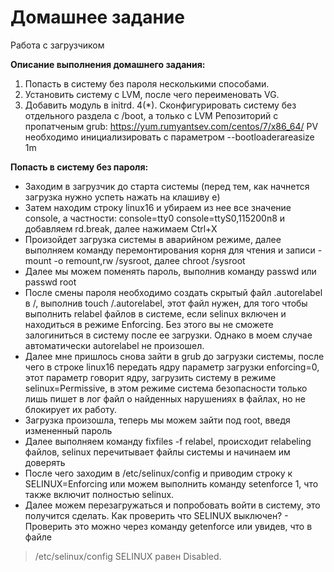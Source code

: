 # **Домашнее задание**
Работа с загрузчиком

**Описание выполнения домашнего задания:**
1. Попасть в систему без пароля несколькими способами.
2. Установить систему с LVM, после чего переименовать VG.
3. Добавить модуль в initrd. 4(*). Сконфигурировать систему без отдельного раздела с /boot, а только с LVM Репозиторий с пропатченым grub: https://yum.rumyantsev.com/centos/7/x86_64/ PV необходимо инициализировать с параметром --bootloaderareasize 1m

 **Попасть в систему без пароля:**
- Заходим в загрузчик до старта системы (перед тем, как начнется загрузка нужно успеть нажать на клашиву e)
- Затем находим строку linux16 и убираем из нее все значение console, а частности: console=tty0 console=ttyS0,115200n8 и добавляем rd.break, далее нажимаем Ctrl+X
- Произойдет загрузка системы в аварийном режиме, далее выполняем команду перемонтирования корня для чтения и записи - mount -o remount,rw /sysroot, далее chroot /sysroot
- Далее мы можем поменять пароль, выполнив команду passwd или passwd root
- После смены пароля необходимо создать скрытый файл .autorelabel в /, выполнив touch /.autorelabel, этот файл нужен, для того чтобы выполнить relabel файлов в системе, если selinux включен и находиться в режиме Enforcing. Без этого вы не сможете залогиниться в систему после ее загрузки. Однако в моем случае автоматически autorelabel не произошел.
- Далее мне пришлось снова зайти в grub до загрузки системы, после чего в строке linux16 передать ядру параметр загрузки enforcing=0, этот параметр говорит ядру, загрузить систему в режиме selinux=Permissive, в этом режиме система безопасности только лишь пишет в лог файл о найденных нарушениях в файлах, но не блокирует их работу.
- Загрузка произошла, теперь мы можем зайти под root, введя измененный пароль
- Далее выполняем команду fixfiles -f relabel, происходит relabeling файлов, selinux перечитывает файлы системы и начинаем им доверять
- После чего заходим в /etc/selinux/config и приводим строку к SELINUX=Enforcing или можем выполнить команду setenforce 1, что также включит полностью selinux.
- Далее можем перезагружаться и попробовать войти в систему, это получится сделать. Как проверить что SELINUX выключен? - Проверить это можно через команду getenforce или увидев, что в файле 
> /etc/selinux/config SELINUX равен Disabled.
